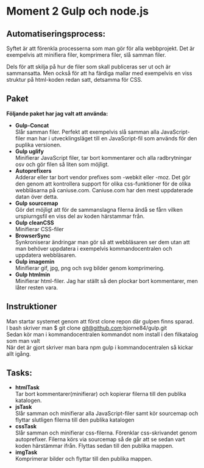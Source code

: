 # Moment 2 Gulp och node.js

## Automatiseringsprocess:
Syftet är att förenkla processerna som man gör för alla webbprojekt. Det är exempelvis att minifiera filer, komprimera filer, slå samman filer. 

Dels för att skilja på hur de filer som skall publiceras ser ut och är sammansatta. Men också för att ha färdiga mallar med exempelvis en viss struktur på html-koden redan satt, detsamma för CSS.

## Paket
**Följande paket har jag valt att använda:**

* **Gulp-Concat**  
Slår samman filer. Perfekt att exempelvis slå samman alla JavaScript-filer man har i utvecklingsläget till en JavaScript-fil som används för den puplika versionen. 
* **Gulp uglify**  
Minifierar JavaScript filer, tar bort kommentarer och alla radbrytningar osv och gör filen så liten som möjligt. 
* **Autoprefixers**  
Adderar eller tar bort vendor prefixes som -webkit eller -moz. Det gör den genom att kontrollera support för olika css-funktioner för de olika webbläsarna på caniuse.com. Caniuse.com har den mest uppdaterade datan över detta. 
* **Gulp sourcemap**  
Gör det möjligt att för de sammanslagna filerna ändå se fårn vilken urspiurngsfil en viss del av koden härstammar från.
* **Gulp cleanCSS**  
Minifierar CSS-filer
* **BrowserSync**  
Synkroniserar ändringar man gör så att webbläsaren ser dem utan att man behöver uppdatera i exempelvis kommandocentralen och uppdatera webbläsaren.
* **Gulp imagemin**  
Minifierar gif, jpg, png och svg bilder genom komprimering.
* **Gulp htmlmin**  
Minifierar html-filer. Jag har ställt så den plockar bort kommentarer, men låter resten vara.

## Instruktioner
Man startar systemet genom att först clone repon där gulpen finns sparad.    
I bash skriver man $ git clone git@github.com:bjorne84/gulp.git  
Sedan kör man i kommandocentralen kommandot nom install i den filkatalog som man valt  
När det är gjort skriver man bara npm gulp i kommandocentralen så kickar allt igång.
	
## Tasks: 
* **htmlTask**  
Tar bort kommentarer(minifierar) och kopierar filerna till den publika katalogen.
* **jsTask**  
Slår samman och minifierar alla JavaScript-filer samt kör sourcemap och flyttar slutligen filerna
till den publika katalogen
* **cssTask**  
Slår samman och minifierar css-filerna. Förenklar css-skrivandet genom autoprefixer. Filerna körs
via sourcemap så de går att se sedan vart koden härstämmar ifrån. Flyttas sedan till den publika mappen.
* **imgTask**  
Komprimerar bilder och flyttar till den publika mappen.